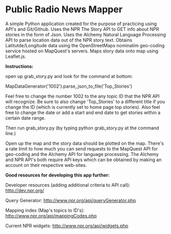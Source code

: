 <h1> Public Radio News Mapper </h1>


A simple Python application created for the purpose of practicing using API's and Git/Github. Uses the NPR The Story API to GET info about NPR stories in the form of Json. Uses the Alchemy Natural Language Processing API to parse location data out of the NPR story text. Obtains Latitutde/Longitude data using the OpenStreetMaps nominatim geo-coding service hosted on MapQuest's servers. Maps story data onto map using Leaflet.js.

<b>Instructions:</b> 

open up grab_story.py and look for the command at bottom:

MapDataGenerator('1002').parse_json_to_file('Top_Stories')

Feel free to change the number 1002 to the any topic ID that the NPR API will recognize.
Be sure to also change 'Top_Stories' to a different title if you change the ID (which is currently set to home page top stories).
Also feel free to change the date or add a start and end date to get stories within a certain date range. 

Then run grab_story.py (by typing python grab_story.py at the command line.)

Open up the map and the story data should be plotted on the map. There's a rate limit to how much you can send requests to the MapQuest API for geo-coding and the Alchemy API for language processing. The Alchemy and NPR API's both require API keys which can be obtained by making an
account on their respective web-sites.


<b>Good resources for developing this app further:</b>

Developer resources (adding additional criteria to API call): http://dev.npr.org/

Query Generator: http://www.npr.org/api/queryGenerator.php

Mapping index (Map's topics to ID's): http://www.npr.org/api/mappingCodes.php

Current NPR widgets: http://www.npr.org/api/widgets.php
